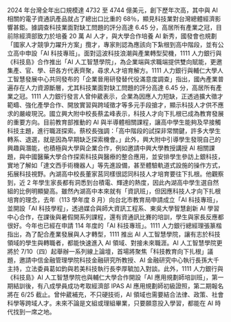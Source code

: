 2024 年台灣全年出口規模達 4732 至 4744 億美元，創下歷年次高，其中與 AI 相關的電子資通訊產品就占了總出口比重的 68％，顯見科技業對台灣總體經濟影響甚鉅。據調查科技業面對缺工問題的評分高達 6.45 分，高居所有產業之冠，目前除經濟部致力於培養 20 萬 AI 人才，與大學合作培養 AI 新秀，國發會也規劃「國家人才競爭力躍升方案」攬才，專家則認為應該向下紮根到高中階段，並有公立高中申設「AI 科技專班」。面對這波科技浪潮與產業轉型契機，1111 人力銀行與《科技島》合作推出「AI 人工智慧學院」，為企業端與求職端提供雙向賦能，更邀集產、官、學、研各方代表齊聚，尋求人才培育解方。1111 人力銀行與輔仁大學人工智慧發展中心共同發布的「企業晉用研發替代役滿意度調查」指出，國內產業普遍存在人力資源斷層，尤其科技業面對缺工問題的評分高達 6.45 分，高居所有產業之冠。1111 人力銀行發言人曾仲葳表示，企業為因應人力短缺，正透過擴大徵才範疇、強化產學合作、開放實習與跨域徵才等多元手段搶才，顯示科技人才供不應求的嚴峻現況。國立興大附中校長蔡孟峰表示，科技人才向下扎根已成為教育發展的重要方向。目前教育部推動的 AI 與半導體相關課程，讓高中學生能夠及早接觸科技主題，進行職涯探索。蔡校長強調：「高中階段的試探非常關鍵，許多大學生轉系、退選，就是因為早期缺乏探索機會。」此外，興大附中引導學生發現自己的興趣與潛能，也積極與大學與企業合作，例如邀請中興大學教授講授 AI 相關課題，與中國醫藥大學合作探索科技與醫療的整合應用，並安排學生參訪上銀科技，實地了解如「達文西手術機器人」等先進設備，甚至體驗軌道式設施的操作方式，拓展科技視野。內湖高中校長董家莒同樣很認同科技人才培育要往下扎根。他觀察到，近 2 年學生家長都有洞悉到台積電、輝達的熱度，因此內湖高中學生選自然組的比例明顯變高。雖然內湖高中本來就有「資訊班」，但因應科技人才向下扎根培育的理念，去年（113 學年度 8 月）向台北市教育局申請成立「AI 科技專班」，並開設「AI 科技學程」，透過媒合與師大資訊工程系、東吳大學智慧創新 AI 學習中心合作，在課後與暑假開系列課程，還有資通訊比賽的培訓，學生與家長反應都很好。今年也已經在申請 114 年度的「AI 科技專班」。1111 人力銀行總經理張篆楷指出，為了配合產業發展與人才轉型，1111 推出 AI 人工智慧學院，讓有志於科技領域的學生與轉職者，都能快速進入 AI 領域、對接未來職涯。AI 人工智慧學院更將於 7/10（四）起舉辦一系列線上論壇，首場將聚焦「科技教育向下扎根」議題，邀請中信金融管理學院科技金融研究所教授、AI 金融研究中心執行長孫大千主持，立法委員葛如鈞與若美科技執行長李厚毓加入對談。此外，1111 人力銀行與《科技島》AI 人工智慧學院也與輔仁大學合作開設「AI 應用規劃師培訓班」，第一期結訓後，有八成學員成功考取經濟部 IPAS AI 應用規劃師初級證照，第二期報名將在 6/25 截止。曾仲葳補充，不只硬技術，AI 領域也需要結合法律、政策、社會科學等跨域人才。未來不論是文組或理組畢業，只要願意投入學習，都能在 AI 時代找到一席之地。